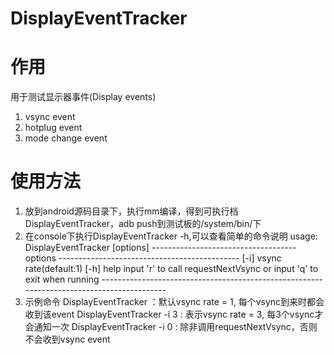 # DisplayEventTracker

# 作用
用于测试显示器事件(Display events)
1. vsync event
2. hotplug event
3. mode change event

# 使用方法
1. 放到android源码目录下，执行mm编译，得到可执行档DisplayEventTracker，adb push到测试板的/system/bin/下
2. 在console下执行DisplayEventTracker -h,可以查看简单的命令说明
    usage:  DisplayEventTracker [options]
          ------------------------------------ options ---------------------------------------------
          [-i] vsync rate(default:1)
          [-h] help
          input 'r' to call requestNextVsync or input 'q' to exit when running
          ------------------------------------------------------------------------------------------
3. 示例命令
   DisplayEventTracker ：默认vsync rate = 1, 每个vsync到来时都会收到该event
   DisplayEventTracker -i 3 : 表示vsync rate = 3, 每3个vsync才会通知一次
   DisplayEventTracker -i 0 : 除非调用requestNextVsync，否则不会收到vsync event
